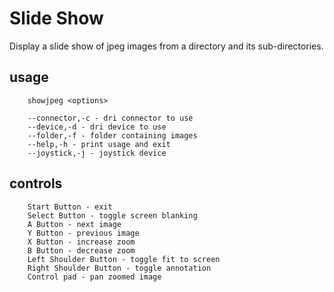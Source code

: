 # Slide Show

Display a slide show of jpeg images from a directory and its sub-directories.

## usage
        showjpeg <options>

        --connector,-c - dri connector to use
        --device,-d - dri device to use
        --folder,-f - folder containing images
        --help,-h - print usage and exit
        --joystick,-j - joystick device
## controls
        Start Button - exit
        Select Button - toggle screen blanking
        A Button - next image
        Y Button - previous image
        X Button - increase zoom
        B Button - decrease zoom
        Left Shoulder Button - toggle fit to screen
        Right Shoulder Button - toggle annotation
        Control pad - pan zoomed image


